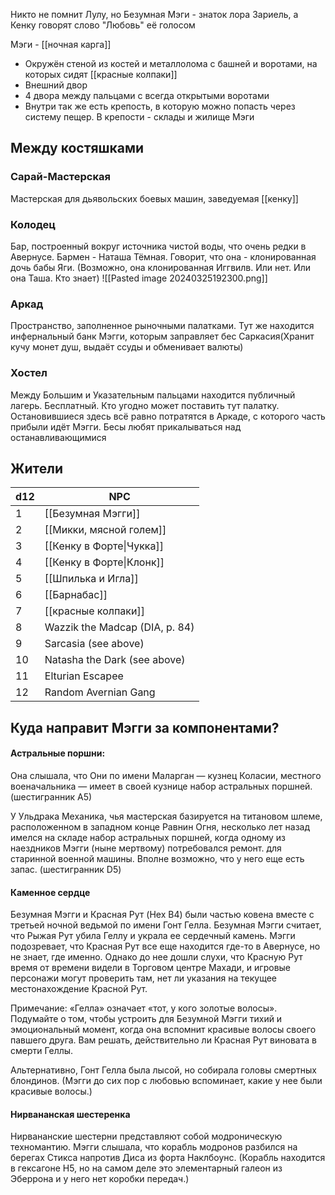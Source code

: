 Никто не помнит Лулу, но Безумная Мэги - знаток лора Зариель, а Кенку говорят слово "Любовь" её голосом

Мэги - [[ночная карга]]

- Окружён стеной из костей и металлолома с башней и воротами, на которых сидят [[красные колпаки]]
- Внешний двор
- 4 двора между пальцами с всегда открытыми воротами
- Внутри так же есть крепость, в которую можно попасть через систему пещер. В крепости - склады и жилище Мэги

## Между костяшками
### Сарай-Мастерская
Мастерская для дьявольских боевых машин, заведуемая [[кенку]]
### Колодец
Бар, построенный вокруг источника чистой воды, что очень редки в Авернусе.
Бармен - Наташа Тёмная. Говорит, что она - клонированная дочь бабы Яги. (Возможно, она клонированная Иггвилв. Или нет. Или она Таша. Кто знает)
![[Pasted image 20240325192300.png]]
### Аркад
Пространство, заполненное рыночными палатками. Тут же находится инфернальный банк Мэгги, которым заправляет бес Саркасия(Хранит кучу монет душ, выдаёт ссуды и обменивает валюты)
### Хостел
Между Большим и Указательным пальцами находится публичный лагерь. Бесплатный. Кто угодно может поставить тут палатку. Остановившиеся здесь всё равно потратятся в Аркаде, с которого часть прибыли идёт Мэгги. Бесы любят прикалываться над останавливающимися

## Жители
| **d12** | **NPC**                        |
| ------- | ------------------------------ |
| 1       | [[Безумная Мэгги]]             |
| 2       | [[Микки, мясной голем]]        |
| 3       | [[Кенку в Форте\|Чукка]]       |
| 4       | [[Кенку в Форте\|Клонк]]       |
| 5       | [[Шпилька и Игла]]             |
| 6       | [[Барнабас]]                   |
| 7       | [[красные колпаки]]            |
| 8       | Wazzik the Madcap (DIA, p. 84) |
| 9       | Sarcasia (see above)           |
| 10      | Natasha the Dark (see above)   |
| 11      | Elturian Escapee               |
| 12      | Random Avernian Gang           |

## Куда направит Мэгги за компонентами?

#### Астральные поршни:
Она слышала, что Они по имени Маларган — кузнец Коласии, местного военачальника — имеет в своей кузнице набор астральных поршней. (шестигранник А5)

У Ульдрака Механика, чья мастерская базируется на титановом шлеме, расположенном в западном конце Равнин Огня, несколько лет назад имелся на складе набор астральных поршней, когда одному из наездников Мэгги (ныне мертвому) потребовался ремонт. для старинной военной машины. Вполне возможно, что у него еще есть запас. (шестигранник D5)

#### Каменное сердце
Безумная Мэгги и Красная Рут (Hex B4) были частью ковена вместе с третьей ночной ведьмой по имени Гонт Гелла. Безумная Мэгги считает, что Рыжая Рут убила Геллу и украла ее сердечный камень. Мэгги подозревает, что Красная Рут все еще находится где-то в Авернусе, но не знает, где именно. Однако до нее дошли слухи, что Красную Рут время от времени видели в Торговом центре Махади, и игровые персонажи могут проверить там, нет ли указания на текущее местонахождение Красной Рут.

Примечание: «Гелла» означает «тот, у кого золотые волосы». Подумайте о том, чтобы устроить для Безумной Мэгги тихий и эмоциональный момент, когда она вспомнит красивые волосы своего павшего друга. Вам решать, действительно ли Красная Рут виновата в смерти Геллы.

Альтернативно, Гонт Гелла была лысой, но собирала головы смертных блондинов. (Мэгги до сих пор с любовью вспоминает, какие у нее были красивые волосы.)

#### Нирвананская шестеренка
Нирвананские шестерни представляют собой модроническую техномантию. Мэгги слышала, что корабль модронов разбился на берегах Стикса напротив Диса из форта Наклбоунс. (Корабль находится в гексагоне H5, но на самом деле это элементарный галеон из Эберрона и у него нет коробки передач.)